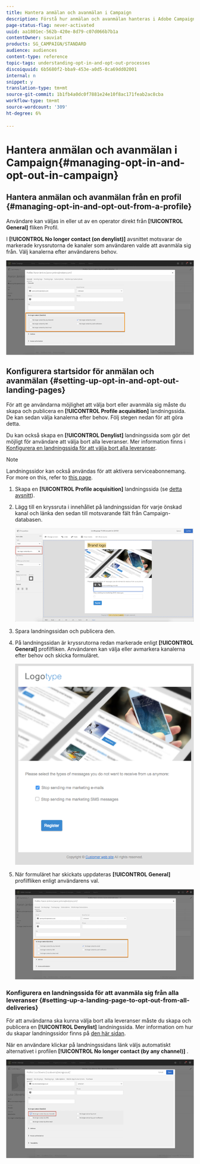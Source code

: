 ```yaml
---
title: Hantera anmälan och avanmälan i Campaign
description: Förstå hur anmälan och avanmälan hanteras i Adobe Campaign.
page-status-flag: never-activated
uuid: aa1801ec-562b-420e-8d79-c07d066b7b1a
contentOwner: sauviat
products: SG_CAMPAIGN/STANDARD
audience: audiences
content-type: reference
topic-tags: understanding-opt-in-and-opt-out-processes
discoiquuid: 6b5680f2-bba9-453e-a0d5-8ca69dd02001
internal: n
snippet: y
translation-type: tm+mt
source-git-commit: 1b1fb4a0dc0f7881e24e10f8ac171feab2ac8cba
workflow-type: tm+mt
source-wordcount: '309'
ht-degree: 6%

---
```



# Hantera anmälan och avanmälan i Campaign{#managing-opt-in-and-opt-out-in-campaign}

## Hantera anmälan och avanmälan från en profil {#managing-opt-in-and-opt-out-from-a-profile}

Användare kan väljas in eller ut av en operator direkt från **[!UICONTROL General]** fliken Profil.

I **[!UICONTROL No longer contact (on denylist)]** avsnittet motsvarar de markerade kryssrutorna de kanaler som användaren valde att avanmäla sig från. Välj kanalerna efter användarens behov.

![](assets/optin_landingpage_3.png)

## Konfigurera startsidor för anmälan och avanmälan {#setting-up-opt-in-and-opt-out-landing-pages}

För att ge användarna möjlighet att välja bort eller avanmäla sig måste du skapa och publicera en **[!UICONTROL Profile acquisition]** landningssida. De kan sedan välja kanalerna efter behov. Följ stegen nedan för att göra detta.

Du kan också skapa en **[!UICONTROL Denylist]** landningssida som gör det möjligt för användare att välja bort alla leveranser. Mer information finns i [Konfigurera en landningssida för att välja bort alla leveranser](#setting-up-a-landing-page-to-opt-out-from-all-deliveries).

>[!NOTE]
>
>Landningssidor kan också användas för att aktivera serviceabonnemang. For more on this, refer to [this page](../../channels/using/configuring-landing-page.md#linking-a-landing-page-to-a-service).

1. Skapa en **[!UICONTROL Profile acquisition]** landningssida (se [detta avsnitt](../../channels/using/getting-started-with-landing-pages.md)).
1. Lägg till en kryssruta i innehållet på landningssidan för varje önskad kanal och länka den sedan till motsvarande fält från Campaign-databasen.

   ![](assets/optin_landingpage_1.png)

1. Spara landningssidan och publicera den.
1. På landningssidan är kryssrutorna redan markerade enligt **[!UICONTROL General]** profilfliken. Användaren kan välja eller avmarkera kanalerna efter behov och skicka formuläret.

   ![](assets/optin_landingpage_2.png)

1. När formuläret har skickats uppdateras **[!UICONTROL General]** profilfliken enligt användarens val.

   ![](assets/optin_landingpage_3.png)

### Konfigurera en landningssida för att avanmäla sig från alla leveranser {#setting-up-a-landing-page-to-opt-out-from-all-deliveries}

För att användarna ska kunna välja bort alla leveranser måste du skapa och publicera en **[!UICONTROL Denylist]** landningssida. Mer information om hur du skapar landningssidor finns på [den här sidan](../../channels/using/getting-started-with-landing-pages.md).

När en användare klickar på landningssidans länk väljs automatiskt alternativet i profilen **[!UICONTROL No longer contact (by any channel)]** .

![](assets/blocklisting_allchannels.png)

